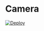 # Camera

[![Deploy](https://www.herokucdn.com/deploy/button.svg)](https://heroku.com/deploy?template=https://github.com/Taisei-dev/Camera/tree/main)
